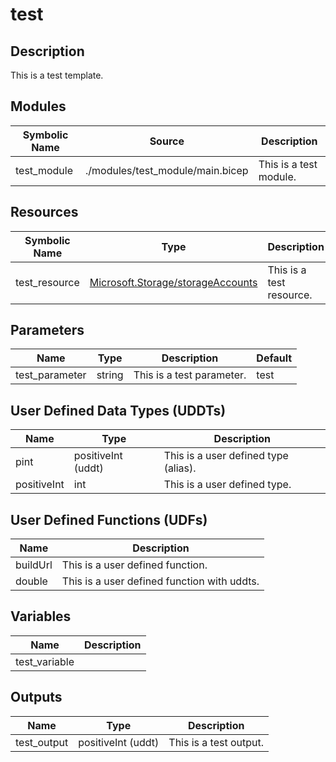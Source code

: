 # test

## Description

This is a test template.

## Modules

| Symbolic Name | Source | Description |
| --- | --- | --- |
| test_module | ./modules/test_module/main.bicep | This is a test module. |

## Resources

| Symbolic Name | Type | Description |
| --- | --- | --- |
| test_resource | [Microsoft.Storage/storageAccounts](https://learn.microsoft.com/en-us/azure/templates/microsoft.storage/storageaccounts) | This is a test resource. |

## Parameters

| Name | Type | Description | Default |
| --- | --- | --- | --- |
| test_parameter | string | This is a test parameter. | test |

## User Defined Data Types (UDDTs)

| Name | Type | Description |
| --- | --- | --- |
| pint | positiveInt (uddt) | This is a user defined type (alias). |
| positiveInt | int | This is a user defined type. |

## User Defined Functions (UDFs)

| Name | Description |
| --- | --- |
| buildUrl | This is a user defined function. |
| double | This is a user defined function with uddts. |

## Variables

| Name | Description |
| --- | --- |
| test_variable | |

## Outputs

| Name | Type | Description |
| --- | --- | --- |
| test_output | positiveInt (uddt) | This is a test output. |
